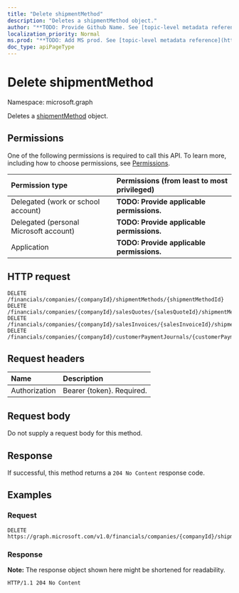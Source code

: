 ```yaml
---
title: "Delete shipmentMethod"
description: "Deletes a shipmentMethod object."
author: "**TODO: Provide Github Name. See [topic-level metadata reference](https://msgo.azurewebsites.net/add/document/guidelines/metadata.html#topic-level-metadata)**"
localization_priority: Normal
ms.prod: "**TODO: Add MS prod. See [topic-level metadata reference](https://msgo.azurewebsites.net/add/document/guidelines/metadata.html#topic-level-metadata)**"
doc_type: apiPageType
---
```


# Delete shipmentMethod
Namespace: microsoft.graph



Deletes a [shipmentMethod](../resources/shipmentmethod.md) object.

## Permissions
One of the following permissions is required to call this API. To learn more, including how to choose permissions, see [Permissions](/graph/permissions-reference).

|Permission type|Permissions (from least to most privileged)|
|:---|:---|
|Delegated (work or school account)|**TODO: Provide applicable permissions.**|
|Delegated (personal Microsoft account)|**TODO: Provide applicable permissions.**|
|Application|**TODO: Provide applicable permissions.**|

## HTTP request

<!-- {
  "blockType": "ignored"
}
-->
``` http
DELETE /financials/companies/{companyId}/shipmentMethods/{shipmentMethodId}
DELETE /financials/companies/{companyId}/salesQuotes/{salesQuoteId}/shipmentMethod
DELETE /financials/companies/{companyId}/salesInvoices/{salesInvoiceId}/shipmentMethod
DELETE /financials/companies/{companyId}/customerPaymentJournals/{customerPaymentJournalId}/customerPayments/{customerPaymentId}/customer/shipmentMethod
```

## Request headers
|Name|Description|
|:---|:---|
|Authorization|Bearer {token}. Required.|

## Request body
Do not supply a request body for this method.

## Response

If successful, this method returns a `204 No Content` response code.

## Examples

### Request
<!-- {
  "blockType": "request",
  "name": "delete_shipmentmethod"
}
-->
``` http
DELETE https://graph.microsoft.com/v1.0/financials/companies/{companyId}/shipmentMethods/{shipmentMethodId}
```


### Response
**Note:** The response object shown here might be shortened for readability.
<!-- {
  "blockType": "response",
  "truncated": true
}
-->
``` http
HTTP/1.1 204 No Content
```

